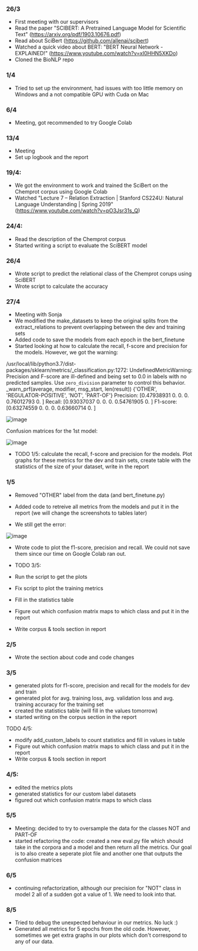 ### 26/3

* First meeting with our supervisors
* Read the paper "SCIBERT: A Pretrained Language Model for Scientific Text" (https://arxiv.org/pdf/1903.10676.pdf)
* Read about SciBert (https://github.com/allenai/scibert)
* Watched a quick video about BERT: "BERT Neural Network - EXPLAINED!" (https://www.youtube.com/watch?v=xI0HHN5XKDo) 
* Cloned the BioNLP repo

### 1/4

* Tried to set up the environment, had issues with too little memory on Windows and a not compatible GPU with Cuda on Mac

### 6/4

* Meeting, got recommended to try Google Colab

### 13/4

* Meeting
* Set up logbook and the report 

### 19/4: 

* We got the environment to work and trained the SciBert on the Chemprot corpus using Google Colab
* Watched "Lecture 7 – Relation Extraction | Stanford CS224U: Natural Language Understanding | Spring 2019" (https://www.youtube.com/watch?v=pO3Jsr31s_Q)

### 24/4:
* Read the description of the Chemprot corpus
* Started writing a script to evaluate the SciBERT model

### 26/4
* Wrote script to predict the relational class of the Chemprot corups using SciBERT
* Wrote script to calculate the accuracy 

### 27/4
* Meeting with Sonja
* We modified the make_datasets to keep the original splits from the extract_relations to prevent overlapping between the dev and training sets 
* Added code to save the models from each epoch in the bert_finetune 
* Started looking at how to calculate the recall, f-score and precision for the models. However, we got the warning: 

/usr/local/lib/python3.7/dist-packages/sklearn/metrics/_classification.py:1272: UndefinedMetricWarning: Precision and F-score are ill-defined and being set to 0.0 in labels with no predicted samples. Use `zero_division` parameter to control this behavior. _warn_prf(average, modifier, msg_start, len(result)) {'OTHER', 'REGULATOR-POSITIVE', 'NOT', 'PART-OF'} Precision: [0.47938931 0. 0. 0. 0.76012793 0. ] Recall: [0.93037037 0. 0. 0. 0.54761905 0. ] F1-score: [0.63274559 0. 0. 0. 0.63660714 0. ]

![image](https://user-images.githubusercontent.com/21019121/116400197-0e7b8180-a82a-11eb-83d3-755737162880.png)

Confusion matrices for the 1st model:

![image](https://user-images.githubusercontent.com/21019121/116403398-ccecd580-a82d-11eb-959a-bf722340ad87.png)

* TODO 1/5: calculate the recall, f-score and precision for the models. Plot graphs for these metrics for the dev and train sets, create table with the statistics of the size of your dataset, write in the report

### 1/5
* Removed "OTHER" label from the data (and bert_finetune.py)
* Added code to retreive all metrics from the models and put it in the report (we will change the screenshots to tables later)

* We still get the error:

![image](https://user-images.githubusercontent.com/21019121/116787160-e77bb480-aaa2-11eb-90f3-123b7ab9eee9.png)

* Wrote code to plot the f1-score, precision and recall. We could not save them since our time on Google Colab ran out.

* TODO 3/5: 
* Run the script to get the plots
* Fix script to plot the training metrics
* Fill in the statistics table
* Figure out which confusion matrix maps to which class and put it in the report
* Write corpus & tools section in report

### 2/5
* Wrote the section about code and code changes

### 3/5
* generated plots for f1-score, precision and recall for the models for dev and train
* generated plot for avg. training loss, avg. validation loss and avg. training accuracy for the training set
* created the statistics table (will fill in the values tomorrow)
* started writing on the corpus section in the report

TODO 4/5:
* modify add_custom_labels to count statistics and fill in values in table
* Figure out which confusion matrix maps to which class and put it in the report
* Write corpus & tools section in report

### 4/5:
* edited the metrics plots
* generated statistics for our custom label datasets
* figured out which confusion matrix maps to which class


### 5/5
* Meeting: decided to try to oversample the data for the classes NOT and PART-OF
* started refactoring the code: created a new eval.py file which should take in the corpora and a model and then return all the metrics. Our goal is to also create a seperate plot file and another one that outputs the confusion matrices

### 6/5
* continuing refactorization, although our precision for "NOT" class in model 2 all of a sudden got a value of 1. We need to look into that.

### 8/5
* Tried to debug the unexpected behaviour in our metrics. No luck :)
* Generated all metrics for 5 epochs from the old code. However, sometimes we get extra graphs in our plots which don't correspond to any of our data. 
